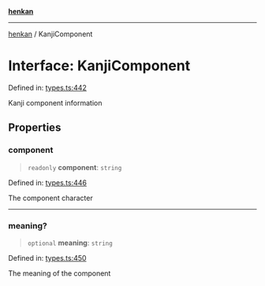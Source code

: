 [**henkan**](../README.md)

***

[henkan](../README.md) / KanjiComponent

# Interface: KanjiComponent

Defined in: [types.ts:442](https://github.com/Ronokof/Henkan/blob/207e0013c3766c7ef3adabde09be5f84497f2607/src/types.ts#L442)

Kanji component information

## Properties

### component

> `readonly` **component**: `string`

Defined in: [types.ts:446](https://github.com/Ronokof/Henkan/blob/207e0013c3766c7ef3adabde09be5f84497f2607/src/types.ts#L446)

The component character

***

### meaning?

> `optional` **meaning**: `string`

Defined in: [types.ts:450](https://github.com/Ronokof/Henkan/blob/207e0013c3766c7ef3adabde09be5f84497f2607/src/types.ts#L450)

The meaning of the component

